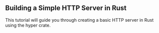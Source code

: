 ## Building a Simple HTTP Server in Rust

This tutorial will guide you through creating a basic HTTP server in Rust using the hyper crate.